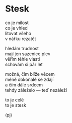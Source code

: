 Stesk  
=====  
  
co je milost  
co je vhled  
litovat všeho  
v nářku rezatět  
  
hledám trudnost  
mají jen sazenice plev  
věřím téhle vlasti  
schovám si pár let  
  
možná, čím blíže věcem  
méně dokonalé se zdají  
a čím dále srdcem  
tehdy záleželo — teď nezáleží  

to je celé  
to je stesk  

(pj)  
  
